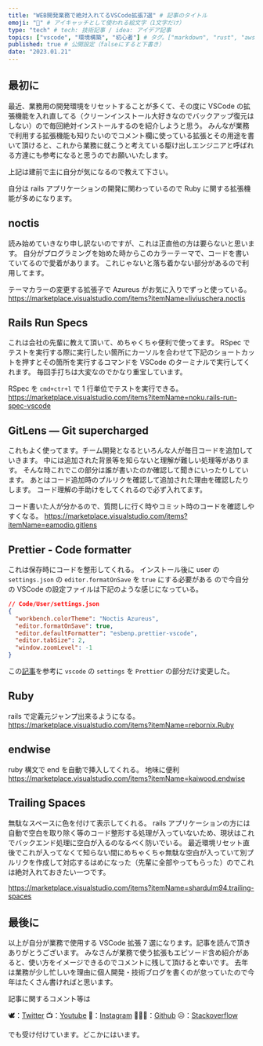```yaml
---
title: "WEB開発業務で絶対入れてるVSCode拡張7選" # 記事のタイトル
emoji: "🩻" # アイキャッチとして使われる絵文字（1文字だけ）
type: "tech" # tech: 技術記事 / idea: アイデア記事
topics: ["vscode", "環境構築", "初心者"] # タグ。["markdown", "rust", "aws"]のように指定する
published: true # 公開設定（falseにすると下書き）
date: "2023.01.21"
---
```


## 最初に

最近、業務用の開発環境をリセットすることが多くて、その度に VSCode の拡張機能を入れ直してる（クリーンインストール大好きなのでバックアップ復元はしない）ので毎回絶対インストールするのを紹介しようと思う。
みんなが業務で利用する拡張機能も知りたいのでコメント欄に使っている拡張とその用途を書いて頂けると、これから業務に就こうと考えている駆け出しエンジニアと呼ばれる方達にも参考になると思うのでお願いいたします。

上記は建前で主に自分が気になるので教えて下さい。

自分は rails アプリケーションの開発に関わっているので Ruby に関する拡張機能が多めになります。

## noctis

読み始めていきなり申し訳ないのですが、これは正直他の方は要らないと思います。
自分がプログラミングを始めた時からこのカラーテーマで、コードを書いていてるので愛着があります。
これじゃないと落ち着かない部分があるので利用してます。

テーマカラーの変更する拡張子で Azureus がお気に入りでずっと使っている。
https://marketplace.visualstudio.com/items?itemName=liviuschera.noctis

## Rails Run Specs

これは会社の先輩に教えて頂いて、めちゃくちゃ便利で使ってます。
RSpec でテストを実行する際に実行したい箇所にカーソルを合わせて下記のショートカットを押すとその箇所を実行するコマンドを VSCode のターミナルで実行してくれます。
毎回手打ちは大変なのでかなり重宝しています。

RSpec を `cmd+ctr+l` で 1 行単位でテストを実行できる。
https://marketplace.visualstudio.com/items?itemName=noku.rails-run-spec-vscode

## GitLens — Git supercharged

これもよく使ってます。チーム開発となるといろんな人が毎日コードを追加していきます。
中には追加された背景等を知らないと理解が難しい処理等があります。
そんな時これでこの部分は誰が書いたのか確認して聞きにいったりしています。
あとはコード追加時のプルリクを確認して追加された理由を確認したりします。
コード理解の手助けをしてくれるので必ず入れてます。

コード書いた人が分かるので、質問しに行く時やコミット時のコードを確認しやすくなる。
https://marketplace.visualstudio.com/items?itemName=eamodio.gitlens

## Prettier - Code formatter

これは保存時にコードを整形してくれる。
インストール後に user の `settings.json` の `editor.formatOnSave` を `true` にする必要がある
ので今自分の VSCode の設定ファイルは下記のような感じになっている。

```json
// Code/User/settings.json
{
  "workbench.colorTheme": "Noctis Azureus",
  "editor.formatOnSave": true,
  "editor.defaultFormatter": "esbenp.prettier-vscode",
  "editor.tabSize": 2,
  "window.zoomLevel": -1
}
```

この[記事](https://zuma-lab.com/posts/eslint-prettier-settings)を参考に `vscode` の `settings` を `Prettier` の部分だけ変更した。

## Ruby

rails で定義元ジャンプ出来るようになる。
https://marketplace.visualstudio.com/items?itemName=rebornix.Ruby

## endwise

ruby 構文で end を自動で挿入してくれる。
地味に便利
https://marketplace.visualstudio.com/items?itemName=kaiwood.endwise

## Trailing Spaces

無駄なスペースに色を付けて表示してくれる。
rails アプリケーションの方には自動で空白を取り除く等のコード整形する処理が入っていないため、現状はこれでバックエンド処理に空白が入るのなるべく防いでいる。
最近環境リセット直後でこれが入ってなくて知らない間にめちゃくちゃ無駄な空白が入っていて別プルリクを作成して対応するはめになった（先輩に全部やってもらった）のでこれは絶対入れておきたい一つです。

https://marketplace.visualstudio.com/items?itemName=shardulm94.trailing-spaces

## 最後に

以上が自分が業務で使用する VSCode 拡張 7 選になります。記事を読んで頂きありがとうございます。
みなさんが業務で使う拡張もエピソード含め紹介があると、使い方をイメージできるのでコメントに残して頂けると幸いです。
去年は業務が少し忙しいを理由に個人開発・技術ブログを書くのが怠っていたので今年はたくさん書ければと思います。

記事に関するコメント等は

🕊：[Twitter](https://twitter.com/Unemployed_jp)
📺：[Youtube](https://www.youtube.com/channel/UCT3wLdiZS3Gos87f9fu4EOQ/featured?view_as=subscriber)
📸：[Instagram](https://www.instagram.com/unemployed_jp/)
👨🏻‍💻：[Github](https://github.com/wimpykid719?tab=repositories)
😥：[Stackoverflow](https://ja.stackoverflow.com/users/edit/22565)

でも受け付けています。どこかにはいます。
